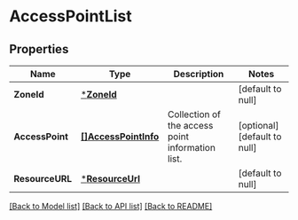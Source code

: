 # AccessPointList

## Properties
Name | Type | Description | Notes
------------ | ------------- | ------------- | -------------
**ZoneId** | [***ZoneId**](ZoneId.md) |  | [default to null]
**AccessPoint** | [**[]AccessPointInfo**](AccessPointInfo.md) | Collection of the access point information list. | [optional] [default to null]
**ResourceURL** | [***ResourceUrl**](ResourceURL.md) |  | [default to null]

[[Back to Model list]](../README.md#documentation-for-models) [[Back to API list]](../README.md#documentation-for-api-endpoints) [[Back to README]](../README.md)


